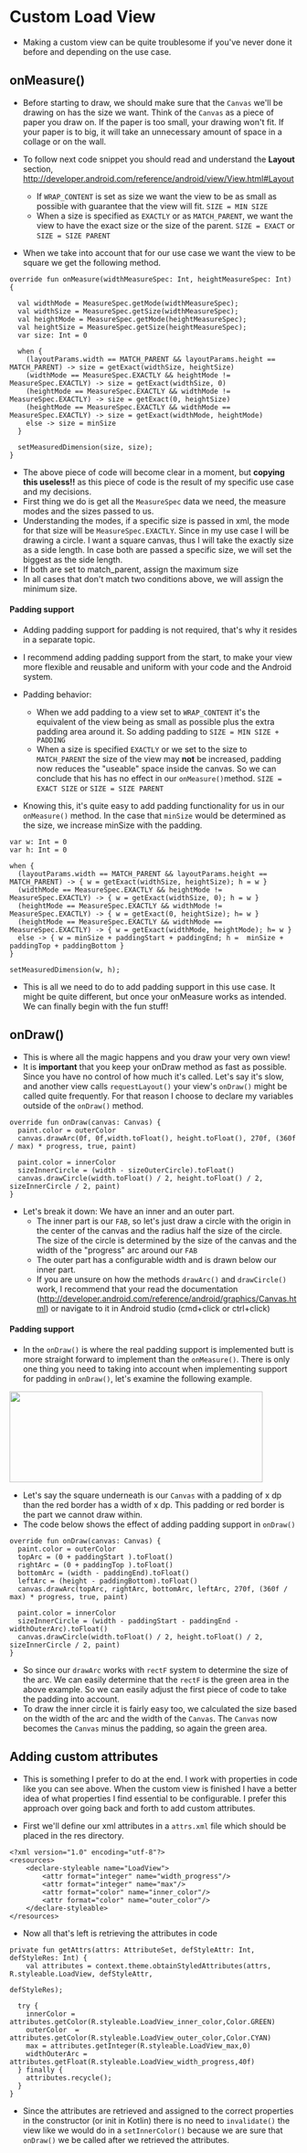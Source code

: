 # Custom Load View

* Making a custom view can be quite troublesome if you've never done it before and depending on the use case.

## onMeasure()

* Before starting to draw, we should make sure that the `Canvas` we'll be drawing on has the size we want. Think of the `Canvas` as a piece of paper you draw on. If the paper is too small, your drawing won't fit. If your paper is to big, it will take an unnecessary amount of space in a collage or on the wall.
* To follow next code snippet you should read and understand the **Layout** section, http://developer.android.com/reference/android/view/View.html#Layout
  * If `WRAP_CONTENT` is set as size we want the view to be as small as possible with guarantee that the view will fit. `SIZE = MIN SIZE`
  * When a size is specified as `EXACTLY` or as `MATCH_PARENT`, we want the view to have the exact size or the size of the parent. `SIZE = EXACT` or `SIZE = SIZE PARENT`
  
* When we take into account that for our use case we want the view to be square we get the following method.

```
override fun onMeasure(widthMeasureSpec: Int, heightMeasureSpec: Int) {

  val widthMode = MeasureSpec.getMode(widthMeasureSpec);
  val widthSize = MeasureSpec.getSize(widthMeasureSpec);
  val heightMode = MeasureSpec.getMode(heightMeasureSpec);
  val heightSize = MeasureSpec.getSize(heightMeasureSpec);
  var size: Int = 0
    
  when {
    (layoutParams.width == MATCH_PARENT && layoutParams.height == MATCH_PARENT) -> size = getExact(widthSize, heightSize)
    (widthMode == MeasureSpec.EXACTLY && heightMode != MeasureSpec.EXACTLY) -> size = getExact(widthSize, 0)
    (heightMode == MeasureSpec.EXACTLY && widthMode != MeasureSpec.EXACTLY) -> size = getExact(0, heightSize)
    (heightMode == MeasureSpec.EXACTLY && widthMode == MeasureSpec.EXACTLY) -> size = getExact(widthMode, heightMode)
    else -> size = minSize
  }
    
  setMeasuredDimension(size, size);
}
```

* The above piece of code will become clear in a moment, but **copying this useless!!** as this piece of code is the result of my specific use case and my decisions.
* First thing we do is get all the `MeasureSpec` data we need, the measure modes and the sizes passed to us.
* Understanding the modes, if a specific size is passed in xml, the mode for that size will be `MeasureSpec.EXACTLY`. Since in my use case I will be drawing a circle. I want a square canvas, thus I will take the exactly size as a side length. In case both are passed a specific size, we will set the biggest as the side length.
* If both are set to match_parent, assign the maximum size
* In all cases that don't match two conditions above, we will assign the minimum size.

#### Padding support

* Adding padding support for padding is not required, that's why it resides in a separate topic.
* I recommend adding padding support from the start, to make your view more flexible and reusable and uniform with your code and the Android system. 
* Padding behavior:
  * When we add padding to a view set to `WRAP_CONTENT` it's the equivalent of  the view being as small as possible plus the extra padding area around it. So adding padding to `SIZE = MIN SIZE + PADDING`
  * When a size is specified `EXACTLY` or we set to the size to `MATCH_PARENT` the size of the view may **not** be increased, padding now reduces the "useable" space inside the canvas. So we can conclude that his has no effect in our `onMeasure()`method. `SIZE = EXACT SIZE` or `SIZE = SIZE PARENT`

* Knowing this, it's quite easy to add padding functionality for us in our `onMeasure()` method. In the case that `minSize` would be determined as the size, we increase minSize with the padding.
```
var w: Int = 0
var h: Int = 0

when {
  (layoutParams.width == MATCH_PARENT && layoutParams.height == MATCH_PARENT) -> { w = getExact(widthSize, heightSize); h = w }
  (widthMode == MeasureSpec.EXACTLY && heightMode != MeasureSpec.EXACTLY) -> { w = getExact(widthSize, 0); h = w }
  (heightMode == MeasureSpec.EXACTLY && widthMode != MeasureSpec.EXACTLY) -> { w = getExact(0, heightSize); h= w }
  (heightMode == MeasureSpec.EXACTLY && widthMode == MeasureSpec.EXACTLY) -> { w = getExact(widthMode, heightMode); h= w }
  else -> { w = minSize + paddingStart + paddingEnd; h =  minSize + paddingTop + paddingBottom }
}

setMeasuredDimension(w, h);
```

* This is all we need to do to add padding support in this use case. It might be quite different, but once your onMeasure works as intended. We can finally begin with the fun stuff!


## onDraw()

* This is where all the magic happens and you draw your very own view!
* It is **important** that you keep your onDraw method as fast as possible. Since you have no control of how much it's called. Let's say it's slow, and another view calls `requestLayout()` your view's `onDraw()` might be called quite frequently. For that reason I choose to declare my variables outside of the `onDraw()` method.

```
override fun onDraw(canvas: Canvas) {
  paint.color = outerColor
  canvas.drawArc(0f, 0f,width.toFloat(), height.toFloat(), 270f, (360f / max) * progress, true, paint)
  
  paint.color = innerColor
  sizeInnerCircle = (width - sizeOuterCircle).toFloat()
  canvas.drawCircle(width.toFloat() / 2, height.toFloat() / 2, sizeInnerCircle / 2, paint)
}
```

* Let's break it down: We have an inner and an outer part.
  * The inner part is our `FAB`, so let's just draw a circle with the origin in the center of the canvas and the radius half the size of the circle. The size of the circle is determined by the size of the canvas and the width of the "progress" arc around our `FAB`
  * The outer part has a configurable width and is drawn below our inner part.
  * If you are unsure on how the methods `drawArc()` and `drawCircle()` work, I recommend that your read the documentation (http://developer.android.com/reference/android/graphics/Canvas.html) or navigate to it in Android studio (cmd+click or ctrl+click)
  

#### Padding support

* In the `onDraw()` is where the real padding support is implemented butt is more straight forward to implement than the `onMeasure()`. There is only one thing you need to taking into account when implementing support for padding in `onDraw()`, let's examine the following example.

<img src="ondraw-padding-support.png" width="443" height="159"/>

* Let's say the square underneath is our `Canvas` with a padding of x dp than the red border has a width of x dp. This padding or red border is the part we cannot draw within.
* The code below shows the effect of adding padding support in `onDraw()`


```
override fun onDraw(canvas: Canvas) {
  paint.color = outerColor
  topArc = (0 + paddingStart ).toFloat()
  rightArc = (0 + paddingTop ).toFloat()
  bottomArc = (width - paddingEnd).toFloat()
  leftArc = (height - paddingBottom).toFloat()
  canvas.drawArc(topArc, rightArc, bottomArc, leftArc, 270f, (360f / max) * progress, true, paint)

  paint.color = innerColor
  sizeInnerCircle = (width - paddingStart - paddingEnd - widthOuterArc).toFloat()
  canvas.drawCircle(width.toFloat() / 2, height.toFloat() / 2, sizeInnerCircle / 2, paint)
}
```

* So since our `drawArc` works with `rectF` system to determine the size of the arc. We can easily determine that the `rectF` is the green area in the above example.  So we can easily adjust the first piece of code to take the padding into account.
* To draw the inner circle it is fairly easy too, we calculated the size based on the width of the arc and the width of the `Canvas`. The `Canvas` now becomes the `Canvas` minus the padding, so again the green area.

## Adding custom attributes

* This is something I prefer to do at the end. I work with properties in code like you can see above. When the custom view is finished I have a better idea of what properties I find essential to be configurable. I prefer this approach over going back and forth to add custom attributes.

* First we'll define our xml attributes in a `attrs.xml` file which should be placed in the res directory.

```
<?xml version="1.0" encoding="utf-8"?>
<resources>
    <declare-styleable name="LoadView">
        <attr format="integer" name="width_progress"/>
        <attr format="integer" name="max"/>
        <attr format="color" name="inner_color"/>
        <attr format="color" name="outer_color"/>
    </declare-styleable>
</resources>
```

* Now all that's left is retrieving the attributes in code
```
private fun getAttrs(attrs: AttributeSet, defStyleAttr: Int, defStyleRes: Int) {
    val attributes = context.theme.obtainStyledAttributes(attrs, R.styleable.LoadView, defStyleAttr,
                                                          defStyleRes);
    
  try {
    innerColor = attributes.getColor(R.styleable.LoadView_inner_color,Color.GREEN)
    outerColor  = attributes.getColor(R.styleable.LoadView_outer_color,Color.CYAN)
    max = attributes.getInteger(R.styleable.LoadView_max,0)
    widthOuterArc = attributes.getFloat(R.styleable.LoadView_width_progress,40f)
  } finally {
    attributes.recycle();
  }
}
```

* Since the attributes are retrieved and assigned to the correct properties in the constructor (or init in Kotlin) there is no need to `invalidate()` the view like we would do in a `setInnerColor()` because we are sure that `onDraw()` we be called after we retrieved the attributes.
